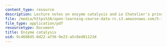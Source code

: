 ```yaml
---
content_type: resource
description: Lecture notes on enzyme catalysis and Le Chatelier's principle.
file: /media/https%3A/open-learning-course-data-rc.s3.amazonaws.com/5-111-principles-of-chemical-science-fall-2008/9c4688d50d22af369e23a5c8ed81123d_lecnotes35.pdf
file_type: application/pdf
resourcetype: Document
title: Enzyme catalysis
uid: 9c4688d5-0d22-af36-9e23-a5c8ed81123d
---
```

